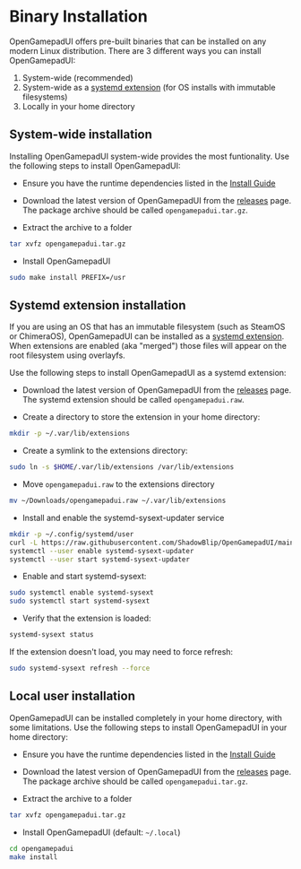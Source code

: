 # Binary Installation

OpenGamepadUI offers pre-built binaries that can be installed on any modern
Linux distribution. There are 3 different ways you can install OpenGamepadUI:

1. System-wide (recommended)
2. System-wide as a [systemd extension](https://www.freedesktop.org/software/systemd/man/systemd-sysext.html) (for OS installs with immutable filesystems)
3. Locally in your home directory

## System-wide installation

Installing OpenGamepadUI system-wide provides the most funtionality. Use the
following steps to install OpenGamepadUI:

- Ensure you have the runtime dependencies listed in the [Install Guide](/docs/INSTALL.md)

- Download the latest version of OpenGamepadUI from the [releases](https://github.com/ShadowBlip/OpenGamepadUI/releases) page. The package archive should be called `opengamepadui.tar.gz`.

- Extract the archive to a folder

```bash
tar xvfz opengamepadui.tar.gz
```

- Install OpenGamepadUI

```bash
sudo make install PREFIX=/usr
```

## Systemd extension installation

If you are using an OS that has an immutable filesystem (such as SteamOS or
ChimeraOS), OpenGamepadUI can be installed as a [systemd extension](https://www.freedesktop.org/software/systemd/man/systemd-sysext.html).
When extensions are enabled (aka "merged") those files will appear on the
root filesystem using overlayfs.

Use the following steps to install OpenGamepadUI as a systemd extension:

- Download the latest version of OpenGamepadUI from the [releases](https://github.com/ShadowBlip/OpenGamepadUI/releases) page. The systemd extension should be called `opengamepadui.raw`.

- Create a directory to store the extension in your home directory:

```bash
mkdir -p ~/.var/lib/extensions
```

- Create a symlink to the extensions directory:

```bash
sudo ln -s $HOME/.var/lib/extensions /var/lib/extensions
```

- Move `opengamepadui.raw` to the extensions directory

```bash
mv ~/Downloads/opengamepadui.raw ~/.var/lib/extensions
```

- Install and enable the systemd-sysext-updater service

```bash
mkdir -p ~/.config/systemd/user
curl -L https://raw.githubusercontent.com/ShadowBlip/OpenGamepadUI/main/rootfs/usr/lib/systemd/user/systemd-sysext-updater.service -o ~/.config/systemd/user/systemd-sysext-updater.service
systemctl --user enable systemd-sysext-updater
systemctl --user start systemd-sysext-updater
```

- Enable and start systemd-sysext:

```bash
sudo systemctl enable systemd-sysext
sudo systemctl start systemd-sysext
```

- Verify that the extension is loaded:

```bash
systemd-sysext status
```

If the extension doesn't load, you may need to force refresh:

```bash
sudo systemd-sysext refresh --force
```

## Local user installation

OpenGamepadUI can be installed completely in your home directory, with some
limitations. Use the following steps to install OpenGamepadUI in your home
directory:

- Ensure you have the runtime dependencies listed in the [Install Guide](/docs/INSTALL.md)

- Download the latest version of OpenGamepadUI from the [releases](https://github.com/ShadowBlip/OpenGamepadUI/releases) page. The package archive should be called `opengamepadui.tar.gz`.

- Extract the archive to a folder

```bash
tar xvfz opengamepadui.tar.gz
```

- Install OpenGamepadUI (default: `~/.local`)

```bash
cd opengamepadui
make install
```
